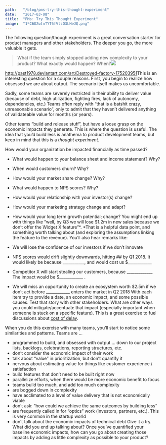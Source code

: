 ```yaml
---
path:	"/blog/pms-try-this-thought-experiment"
date:	"2017-03-08"
title:	"PMs: Try This Thought Experiment"
image:	"1*C6OZwtnTYT6fVtzO3LHeJQ.png"
---
```


The following question/though experiment is a great conversation starter for product managers and other stakeholders. The deeper you go, the more valuable it gets.


> What if the team simply stopped adding new complexity to your product? What exactly would happen? When?![](/images/1*C6OZwtnTYT6fVtzO3LHeJQ.png)

<http://past1978.deviantart.com/art/Destroyed-factory-175203951>This is an interesting question for a couple reasons. First, you begin to realize how obsessed we are about output. The scenario itself makes us uncomfortable.

Sadly, some teams are severely restricted in their ability to deliver value (because of debt, high utilization, fighting fires, lack of autonomy, dependencies, etc.) Teams often reply with “that is a batshit crazy, unreasonable scenario”, only to admit that they haven’t delivered anything of validateable value for months (or years).

Other teams “build and release stuff”, but have a loose grasp on the economic impacts they generate. This is where the question is useful. The idea that you’d build less is anathema to product development teams, but keep in mind that this is a *thought experiment*.

How would your organization be impacted financially as time passed?

* What would happen to your balance sheet and income statement? Why?
* When would customers churn? Why?
* How would your market share change? Why?
* What would happen to NPS scores? Why?
* How would your relationship with your investor(s) change?
* How would your marketing strategy change and adapt?
* How would your long term growth potential; change?
You might end up with things like “well, by Q3 we will lose $1.2m in new sales because we don’t offer the Widget X feature”*. *That is a helpful data point, and something worth talking about (and exploring the assumptions linking the feature to the revenue). You’ll also hear remarks like:

* We will lose the confidence of our investors if we don’t innovate
* NPS scores would drift slightly downwards, hitting ## by Q1 2018. It would likely be because \_\_\_\_\_\_\_\_\_\_\_, and would cost us $\_\_\_\_\_\_\_\_\_\_\_\_
* Competitor X will start stealing our customers, because \_\_\_\_\_\_\_\_\_\_\_\_\_ The impact would be $\_\_\_\_\_\_\_\_\_\_\_\_ .
* We will miss an opportunity to create an ecosystem worth $2.5m if we don’t act before \_\_\_\_\_\_\_\_\_\_\_\_ enters the market in Q2 2018
With each item try to provide a date, an economic impact, and some possible causes. Test that story with other stakeholders. What are other ways you could mitigate/accentuate that impact (especially important when someone is stuck on a specific feature). This is a great exercise to fuel discussions about [cost of delay](http://blackswanfarming.com/cost-of-delay/).

When you do this exercise with many teams, you’ll start to notice some similarities and patterns. Teams are …

* programmed to build, and obsessed with output … down to our project lists, backlogs, celebrations, reporting structures, etc.
* don’t consider the economic impact of their work
* talk about “value” in prioritization, but don’t quantify it
* nervous about estimating value for things like customer experience / satisfaction
* build features that don’t need to be built right now
* parallelize efforts, when there would be more economic benefit to focus
* teams build too much, and add too much complexity
* are bogged down in complexity
* have acclimated to a level of value delivery that is not economically viable
* don’t ask: “how could we achieve the same outcomes by building less”
* are frequently called in for “optics” work (investors, partners, etc.). This is very common in the startup world
* don’t talk about the economic impacts of technical debt
Give it a try. What did you end up talking about? Once you’ve quantified your baseline economic impacts, how can you go about creating those impacts by adding as little complexity as possible to your product?


